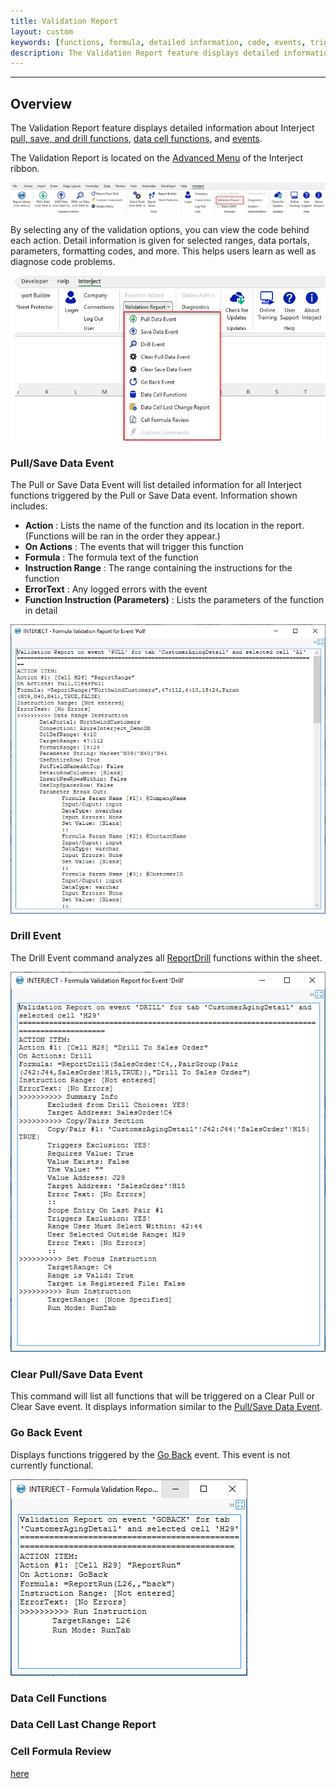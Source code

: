 ```yaml
---
title: Validation Report
layout: custom
keywords: [functions, formula, detailed information, code, events, triggers]
description: The Validation Report feature displays detailed information about Interject pull, save, and drill functions, data cell functions, and events.
---
```

* * *

## Overview

The Validation Report feature displays detailed information about Interject [pull, save, and drill functions](/wIndex/Excel-Function-Index.html), [data cell functions](/wAbout/Tabular-vs-Data-Cells.html), and [events](/wIndex/Event-Functions-Landing.html).

The Validation Report is located on the [Advanced Menu](/wGetStarted/INTERJECT-Ribbon-Menu-Items.html#advanced-menu-items) of the Interject ribbon.

![](/images/ValidationReport/Ribbon.png)
<br>

By selecting any of the validation options, you can view the code behind each action. Detail information is given for selected ranges, data portals, parameters, formatting codes, and more. This helps users learn as well as diagnose code problems.

![](/images/ValidationReport/ValidationReportItems.png)
<br>

### Pull/Save Data Event

The Pull or Save Data Event will list detailed information for all Interject functions triggered by the Pull or Save Data event. Information shown includes:

* **Action** : Lists the name of the function and its location in the report. (Functions will be ran in the order they appear.)
* **On Actions** : The events that will trigger this function
* **Formula** : The formula text of the function
* **Instruction Range** : The range containing the instructions for the function
* **ErrorText** : Any logged errors with the event
* **Function Instruction (Parameters)** : Lists the parameters of the function in detail

![](/images/ValidationReport/PullEvent.png)
<br>

### Drill Event

The Drill Event command analyzes all [ReportDrill](/wIndex/ReportDrill.html) functions within the sheet. 

![](/images/ValidationReport/DrillEvent.png)
<br>

### Clear Pull/Save Data Event

This command will list all functions that will be triggered on a Clear Pull or Clear Save event. It displays information similar to the [Pull/Save Data Event](#pull-save-data-event).

### Go Back Event

Displays functions triggered by the [Go Back](/wGetStarted/INTERJECT-Ribbon-Menu-Items.html#return-from-drill) event. This event is not currently functional.

![](/images/ValidationReport/GoBackEvent.png)
<br>

### Data Cell Functions



### Data Cell Last Change Report


### Cell Formula Review


[here](/wIndex/Report-Formula-Reviews.html) 